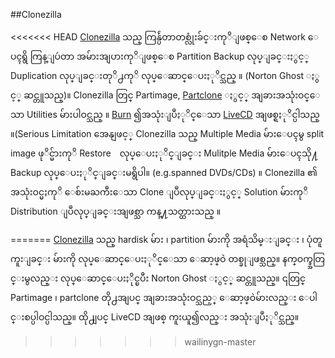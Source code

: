 ##Clonezilla

<<<<<<< HEAD
[Clonezilla](http://clonezilla.org/) သည္ ကြန္ပ်ဴတာတစ္လုံးခ်င္းကုိျဖစ္ေစ Network ေပၚရွိ ကြန္ျပဴတာ အမ်ားအျပားကုိျဖစ္ေစ Partition Backup လုပ္ျခင္းႏွင့္ Duplication လုပ္ျခင္းတုိ႕ကုိ လုပ္ေဆာင္ေပးႏုိင္သည္ ။
(Norton Ghost ႏွင့္ ဆင္တူသည္)။ Clonezilla တြင္ Partimage, [Partclone](http://sourceforge.net/projects/partclone/) ႏွင့္ အျခားအသုံးဝင္ေသာ Utilities မ်ားပါဝင္သည္ ။ [Burn](http://sourceforget.net/projects/clonezilla/files) ၍အသုံးျပဳႏုိင္ေသာ [LiveCD](https://help.ubuntu.com/community/BurningIsoHowto) အျဖစ္ရႏုိင္ပါသည္ ။(Serious Limitation အေနျဖင့္ Clonezilla သည္ Multiple Media မ်ားေပၚမွ split image ဖုိင္မ်ားကုိ Restore　လုပ္ေပးႏုိင္ျခင္း  Mulitple Media မ်ားေပၚသို႔  Backup လုပ္ေပးႏုိင္ျခင္းမရွိပါ။ (e.g.spanned DVDs/CDs) ။ Clonezilla ၏ အသုံးဝင္မႈကုိ ေစ်းမႀကီးေသာ Clone ျပဳလုပ္ျခင္းႏွင့္ Solution မ်ားကုိ Distribution ျပဳလုပ္ျခင္းအျဖစ္သာ ကန္႔သတ္ထားသည္ ။

=======
[Clonezilla](http://clonezilla.org/) သည္ hardisk မ်ား ၊ partition မ်ားကို အရံသိမ္းျခင္း ၊ ပုံတူကူးျခင္း မ်ားကို လုပ္ေဆာင္ေပးႏုိင္ေသာ ေဆာ့ဖ္ဝဲ တစ္ခုျဖစ္သည္။ နက္ဝက္ခ္အတြင္းမွလည္း လုပ္ေဆာင္ေပးႏိုင္ၿပီး Norton Ghost ႏွင့္ ဆင္တူသည္။ ၎တြင္ Partimage ၊ partclone တို႕အျပင္ အျခားအသုံးဝင္သည့္ ေဆာ့ဖ္ဝဲမ်ားလည္း ေပါင္းစပ္ပါဝင္ပါသည္။ ထို႕ျပင္ LiveCD အျဖစ္ ကူးယူ၍လည္း အသုံးျပဳႏုိင္သည္။
>>>>>>> wailinygn-master
